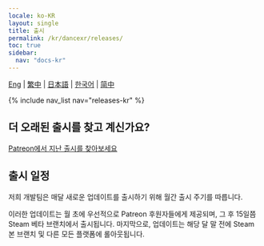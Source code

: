 ```yaml
---
locale: ko-KR
layout: single
title: 출시
permalink: /kr/dancexr/releases/
toc: true
sidebar:
  nav: "docs-kr"
---
```

[Eng](/dancexr/releases/releases) | [繁中](/tw/dancexr/releases/releases) | [日本語](/jp/dancexr/releases/releases) | [한국어](/kr/dancexr/releases/releases) | [简中](/zh/dancexr/releases/releases)

{% include nav_list nav="releases-kr" %}

## 더 오래된 출시를 찾고 계신가요?

[Patreon에서 지난 출시를 찾아보세요](https://www.patreon.com/dvvr)

## 출시 일정

저희 개발팀은 매달 새로운 업데이트를 출시하기 위해 월간 출시 주기를 따릅니다.

이러한 업데이트는 월 초에 우선적으로 Patreon 후원자들에게 제공되며, 그 후 15일쯤 Steam 베타 브랜치에서 출시됩니다. 마지막으로, 업데이트는 해당 달 말 전에 Steam 본 브랜치 및 다른 모든 플랫폼에 롤아웃됩니다.